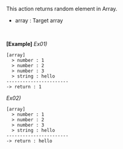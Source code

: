 This action returns random element in Array.
- array : Target array

<br/>

**[Example]**
*Ex01)*
```
[array]
  > number : 1
  > number : 2
  > number : 3
  > string : hello
-----------------------
-> return : 1
```
*Ex02)*
```
[array]
  > number : 1
  > number : 2
  > number : 3
  > string : hello
-----------------------
-> return : hello
```
